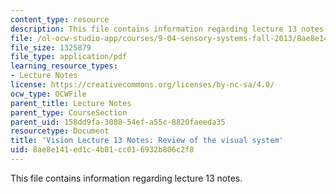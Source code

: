 ```yaml
---
content_type: resource
description: This file contains information regarding lecture 13 notes.
file: /ol-ocw-studio-app/courses/9-04-sensory-systems-fall-2013/8ae8e141ed1c4b81cc016932b806c2f8_MIT9_04F13_Vis13.pdf
file_size: 1325879
file_type: application/pdf
learning_resource_types:
- Lecture Notes
license: https://creativecommons.org/licenses/by-nc-sa/4.0/
ocw_type: OCWFile
parent_title: Lecture Notes
parent_type: CourseSection
parent_uid: 158dd9fa-3088-54ef-a55c-8820faeeda35
resourcetype: Document
title: 'Vision Lecture 13 Notes: Review of the visual system'
uid: 8ae8e141-ed1c-4b81-cc01-6932b806c2f8
---
```

This file contains information regarding lecture 13 notes.
